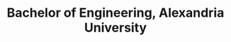 ---
title: "Bachelor of Engineering, Alexandria University"
logo: "/images/companies/alexandria_university_logo.jpeg"
description: "- Specialized in Computer and Communication Engineering.\n- Graduated with CGPA: 3.34/4.\n- Graduation Project: Research on Adversarial Attacks on Deep Learning Models."
startDate: "2018-09-01"
endDate: "2023-07-6"
current: false
---